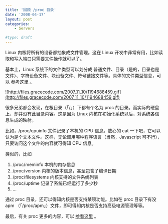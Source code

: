 ```yaml
---
title: '回顾 /proc 目录'
date: '2008-04-17'
layout: post
categories:
    - Servers

#type: draft
---
```


Linux 内核将所有的设备都抽象成文件管理。这在 Linux 开发中非常有用，比如读取和写入端口只需要文件操作就可以了。

基本上，Linux 系统下的文件类型可以划分成 普通文件、目录（是的，目录也是文件）、字符设备文件、块设备文件、符号链接文件等。具体的文件类型信息，可以 [参考这里](http://www.linuxsir.org/main/?q=node/191) 。

![http://files.gracecode.com/2007_11_10/1194688459.gif](http://files.gracecode.com/2007_11_10/1194688459.gif)

很多兄弟都会发现，在根目录（「/」）下都有个名为 proc 的目录。而实际的硬盘上，却并没有此目录内容。这是因为 Linux 内核在初始化系统以后，对系统各信息生成的映射。

比如，/proc/cpuinfo 文件记录了本机的 CPU 信息。放心的 cat 一下吧，它可以认为是个文本文件。这样，无论调用哪种程序语言（当然，Javascript 可不行），只要访问这个文件的内容就可得知 CPU 信息。

类似的，比如

1. /proc/meminfo  本机的内存信息
2. /proc/version  内核的版本信息，甚至包含了编译日期
3. /proc/filesystems 内核支持的文件系统列表
4. /proc/uptime 记录了系统已经运行了多少秒
5. ...

通过 proc 目录，还可以得知内核是否支持某项功能。比如在 proc 目录下有没 apm （「/proc/apm」）文件，即可得知内核是否支持高级电源管理等等。

最后，有关 proc 更多的内容，可以 [参看这里](http://www.linuxgem.org/tip/discover-the-the-proc-folder.html) 。
